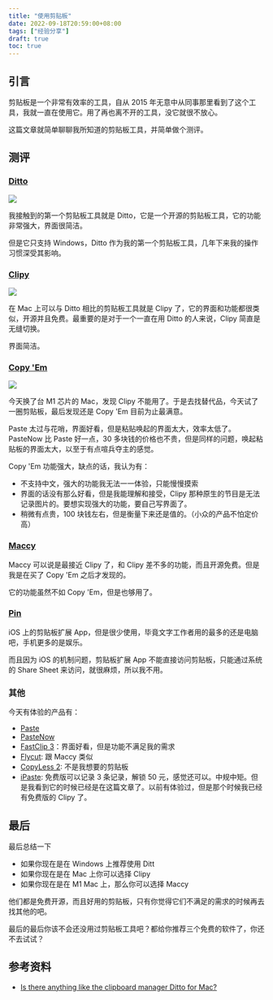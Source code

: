 ```yaml
---
title: "使用剪贴板"
date: 2022-09-18T20:59:00+08:00
tags: ["经验分享"]
draft: true
toc: true
---
```


## 引言

剪贴板是一个非常有效率的工具，自从 2015 年无意中从同事那里看到了这个工具，我就一直在使用它。用了再也离不开的工具，没它就很不放心。

这篇文章就简单聊聊我所知道的剪贴板工具，并简单做个测评。

## 测评

### [Ditto](https://ditto-cp.sourceforge.io/)

![](https://blog-1251237404.cos.ap-guangzhou.myqcloud.com/20220918PtY13j.jpg)

我接触到的第一个剪贴板工具就是 Ditto，它是一个开源的剪贴板工具，它的功能非常强大，界面很简洁。

但是它只支持 Windows，Ditto 作为我的第一个剪贴板工具，几年下来我的操作习惯深受其影响。

<!--more-->

### [Clipy](https://github.com/Clipy/Clipy)

![](https://blog-1251237404.cos.ap-guangzhou.myqcloud.com/20220918ZNM5E9.png)

在 Mac 上可以与 Ditto 相比的剪贴板工具就是 Clipy 了，它的界面和功能都很类似，开源并且免费。最重要的是对于一个一直在用 Ditto 的人来说，Clipy 简直是无缝切换。

界面简洁。

### [Copy 'Em](https://apprywhere.com/ce-mac.html)

![](https://blog-1251237404.cos.ap-guangzhou.myqcloud.com/20220918PaqMRw.png)

今天换了台 M1 芯片的 Mac，发现 Clipy 不能用了。于是去找替代品，今天试了一圈剪贴板，最后发现还是 Copy 'Em 目前为止最满意。

Paste 太过与花哨，界面好看，但是粘贴唤起的界面太大，效率太低了。PasteNow 比 Paste 好一点，30 多块钱的价格也不贵，但是同样的问题，唤起粘贴板的界面太大，以至于有点喧兵夺主的感觉。

Copy 'Em 功能强大，缺点的话，我认为有：

- 不支持中文，强大的功能我无法一一体验，只能慢慢摸索
- 界面的话没有那么好看，但是我能理解和接受，Clipy 那种原生的节目是无法记录图片的。要想实现强大的功能，要自己写界面了。
- 稍微有点贵，100 块钱左右，但是衡量下来还是值的。（小众的产品不怕定价高）

### [Maccy](https://github.com/p0deje/Maccy)

Maccy 可以说是最接近 Clipy 了，和 Clipy 差不多的功能，而且开源免费。但是我是在买了 Copy 'Em 之后才发现的。

它的功能虽然不如 Copy 'Em，但是也够用了。

### [Pin](https://apps.apple.com/cn/app/pin-%E5%89%AA%E8%B4%B4%E6%9D%BF%E6%89%A9%E5%B1%95/id1039643846)

iOS 上的剪贴板扩展 App，但是很少使用，毕竟文字工作者用的最多的还是电脑吧，手机更多的是娱乐。

而且因为 iOS 的机制问题，剪贴板扩展 App 不能直接访问剪贴板，只能通过系统的 Share Sheet 来访问，就很麻烦，所以我不用。

### 其他

今天有体验的产品有：

- [Paste](https://pasteapp.me/)
- [PasteNow](https://pastenow.app/)
- [FastClip 3](https://fastclip.app/)：界面好看，但是功能不满足我的需求
- [Flycut](https://github.com/TermiT/Flycut): 跟 Maccy 类似
- [CopyLess 2](https://apps.apple.com/app/id993841014?mt=12): 不是我想要的剪贴板
- [iPaste](https://toolinbox.net/iPaste/): 免费版可以记录 3 条记录，解锁 50 元，感觉还可以。中规中矩。但是我看到它的时候已经是在这篇文章了。以前有体验过，但是那个时候我已经有免费版的 Clipy 了。


## 最后

最后总结一下

- 如果你现在是在 Windows 上推荐使用 Ditt
- 如果你现在是在 Mac 上你可以选择 Clipy
- 如果你现在是在 M1 Mac 上，那么你可以选择 Maccy

他们都是免费开源，而且好用的剪贴板，只有你觉得它们不满足的需求的时候再去找其他的吧。

最后的最后你该不会还没用过剪贴板工具吧？都给你推荐三个免费的软件了，你还不去试试？


## 参考资料

- [Is there anything like the clipboard manager Ditto for Mac?](https://apple.stackexchange.com/questions/97507/is-there-anything-like-the-clipboard-manager-ditto-for-mac)